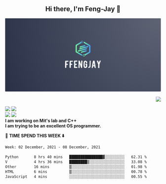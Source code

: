 <h2 align="center"> Hi there, I'm Feng-Jay 👋 </h2>  

![](https://github.com/Feng-Jay/DataStruct/blob/master/Image/1.png)  

<img align="right" src="https://github-readme-stats.vercel.app/api?username=Feng-Jay&show_icons=true&icon_color=CE1D2D&text_color=718096&bg_color=ffffff&hide_title=true" />


&emsp;

![](https://visitor-badge.glitch.me/badge?page_id=Feng-Jay.readme)
![](https://img.shields.io/badge/Concentrate-Cpp-blue)  
![](https://img.shields.io/badge/Rust-primer-orange)
![](https://img.shields.io/badge/Target-OS-9cf)  
**I am working on Mit's lab and C++**  
**I am trying to be an excellent OS programmer.**  


📘 **TIME SPEND THIS WEEK ⬇️**
<!--START_SECTION:waka-->
```text
Week: 02 December, 2021 - 08 December, 2021

Python       8 hrs 40 mins   ███████████████▓░░░░░░░░░   62.31 % 
V            4 hrs 36 mins   ████████▒░░░░░░░░░░░░░░░░   33.08 % 
Other        16 mins         ▒░░░░░░░░░░░░░░░░░░░░░░░░   01.98 % 
HTML         6 mins          ▒░░░░░░░░░░░░░░░░░░░░░░░░   00.78 % 
JavaScript   4 mins          ░░░░░░░░░░░░░░░░░░░░░░░░░   00.55 % 
```
<!--END_SECTION:waka-->
